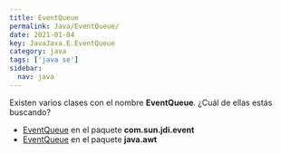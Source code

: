 ```yaml
---
title: EventQueue
permalink: Java/EventQueue/
date: 2021-01-04
key: JavaJava.E.EventQueue
category: java
tags: ['java se']
sidebar: 
  nav: java
---
```


Existen varios clases con el nombre **EventQueue**. ¿Cuál de ellas estás buscando?
<ul>
<li><a href="/Java/EventQueue-com-sun-jdi-event/">EventQueue</a> en el paquete <strong>com.sun.jdi.event</strong></li>
<li><a href="/Java/EventQueue-java-awt/">EventQueue</a> en el paquete <strong>java.awt</strong></li>
<ul>

